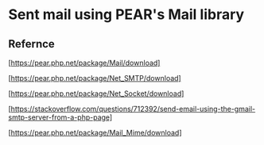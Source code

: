 # Sent mail using PEAR's Mail library

## Refernce

[https://pear.php.net/package/Mail/download]

[https://pear.php.net/package/Net_SMTP/download]

[https://pear.php.net/package/Net_Socket/download]

[https://stackoverflow.com/questions/712392/send-email-using-the-gmail-smtp-server-from-a-php-page]

[https://pear.php.net/package/Mail_Mime/download]